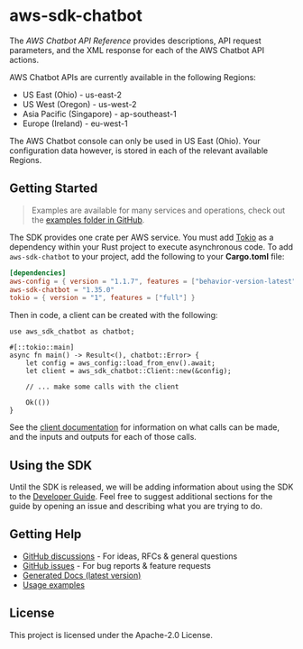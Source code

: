 # aws-sdk-chatbot

The _AWS Chatbot API Reference_ provides descriptions, API request parameters, and the XML response for each of the AWS Chatbot API actions.

AWS Chatbot APIs are currently available in the following Regions:
  - US East (Ohio) - us-east-2
  - US West (Oregon) - us-west-2
  - Asia Pacific (Singapore) - ap-southeast-1
  - Europe (Ireland) - eu-west-1

The AWS Chatbot console can only be used in US East (Ohio). Your configuration data however, is stored in each of the relevant available Regions.

## Getting Started

> Examples are available for many services and operations, check out the
> [examples folder in GitHub](https://github.com/awslabs/aws-sdk-rust/tree/main/examples).

The SDK provides one crate per AWS service. You must add [Tokio](https://crates.io/crates/tokio)
as a dependency within your Rust project to execute asynchronous code. To add `aws-sdk-chatbot` to
your project, add the following to your **Cargo.toml** file:

```toml
[dependencies]
aws-config = { version = "1.1.7", features = ["behavior-version-latest"] }
aws-sdk-chatbot = "1.35.0"
tokio = { version = "1", features = ["full"] }
```

Then in code, a client can be created with the following:

```rust,no_run
use aws_sdk_chatbot as chatbot;

#[::tokio::main]
async fn main() -> Result<(), chatbot::Error> {
    let config = aws_config::load_from_env().await;
    let client = aws_sdk_chatbot::Client::new(&config);

    // ... make some calls with the client

    Ok(())
}
```

See the [client documentation](https://docs.rs/aws-sdk-chatbot/latest/aws_sdk_chatbot/client/struct.Client.html)
for information on what calls can be made, and the inputs and outputs for each of those calls.

## Using the SDK

Until the SDK is released, we will be adding information about using the SDK to the
[Developer Guide](https://docs.aws.amazon.com/sdk-for-rust/latest/dg/welcome.html). Feel free to suggest
additional sections for the guide by opening an issue and describing what you are trying to do.

## Getting Help

* [GitHub discussions](https://github.com/awslabs/aws-sdk-rust/discussions) - For ideas, RFCs & general questions
* [GitHub issues](https://github.com/awslabs/aws-sdk-rust/issues/new/choose) - For bug reports & feature requests
* [Generated Docs (latest version)](https://awslabs.github.io/aws-sdk-rust/)
* [Usage examples](https://github.com/awslabs/aws-sdk-rust/tree/main/examples)

## License

This project is licensed under the Apache-2.0 License.

